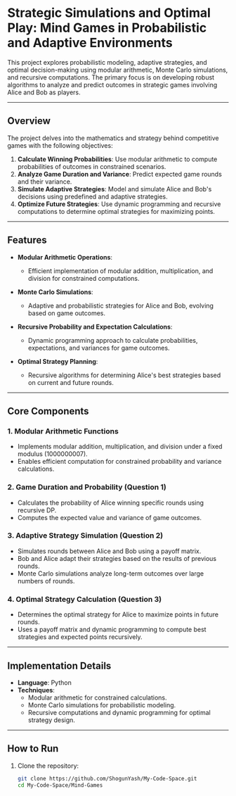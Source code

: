 # Strategic Simulations and Optimal Play: Mind Games in Probabilistic and Adaptive Environments  

This project explores probabilistic modeling, adaptive strategies, and optimal decision-making using modular arithmetic, Monte Carlo simulations, and recursive computations. The primary focus is on developing robust algorithms to analyze and predict outcomes in strategic games involving Alice and Bob as players.

---

## **Overview**  

The project delves into the mathematics and strategy behind competitive games with the following objectives:  
1. **Calculate Winning Probabilities**: Use modular arithmetic to compute probabilities of outcomes in constrained scenarios.  
2. **Analyze Game Duration and Variance**: Predict expected game rounds and their variance.  
3. **Simulate Adaptive Strategies**: Model and simulate Alice and Bob's decisions using predefined and adaptive strategies.  
4. **Optimize Future Strategies**: Use dynamic programming and recursive computations to determine optimal strategies for maximizing points.

---

## **Features**  

- **Modular Arithmetic Operations**:  
  - Efficient implementation of modular addition, multiplication, and division for constrained computations.  

- **Monte Carlo Simulations**:  
  - Adaptive and probabilistic strategies for Alice and Bob, evolving based on game outcomes.  

- **Recursive Probability and Expectation Calculations**:  
  - Dynamic programming approach to calculate probabilities, expectations, and variances for game outcomes.  

- **Optimal Strategy Planning**:  
  - Recursive algorithms for determining Alice's best strategies based on current and future rounds.  

---

## **Core Components**  

### **1. Modular Arithmetic Functions**  
- Implements modular addition, multiplication, and division under a fixed modulus (1000000007).  
- Enables efficient computation for constrained probability and variance calculations.  

### **2. Game Duration and Probability (Question 1)**  
- Calculates the probability of Alice winning specific rounds using recursive DP.  
- Computes the expected value and variance of game outcomes.  

### **3. Adaptive Strategy Simulation (Question 2)**  
- Simulates rounds between Alice and Bob using a payoff matrix.  
- Bob and Alice adapt their strategies based on the results of previous rounds.  
- Monte Carlo simulations analyze long-term outcomes over large numbers of rounds.  

### **4. Optimal Strategy Calculation (Question 3)**  
- Determines the optimal strategy for Alice to maximize points in future rounds.  
- Uses a payoff matrix and dynamic programming to compute best strategies and expected points recursively.  

---

## **Implementation Details**  

- **Language**: Python  
- **Techniques**:  
  - Modular arithmetic for constrained calculations.  
  - Monte Carlo simulations for probabilistic modeling.  
  - Recursive computations and dynamic programming for optimal strategy design.  

---

## **How to Run**  

1. Clone the repository:  
   ```bash
   git clone https://github.com/ShogunYash/My-Code-Space.git
   cd My-Code-Space/Mind-Games

